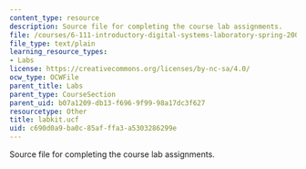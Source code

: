 ```yaml
---
content_type: resource
description: Source file for completing the course lab assignments.
file: /courses/6-111-introductory-digital-systems-laboratory-spring-2006/c690d0a9ba0c85afffa3a5303286299e_labkit.ucf
file_type: text/plain
learning_resource_types:
- Labs
license: https://creativecommons.org/licenses/by-nc-sa/4.0/
ocw_type: OCWFile
parent_title: Labs
parent_type: CourseSection
parent_uid: b07a1209-db13-f696-9f99-98a17dc3f627
resourcetype: Other
title: labkit.ucf
uid: c690d0a9-ba0c-85af-ffa3-a5303286299e
---
```

Source file for completing the course lab assignments.